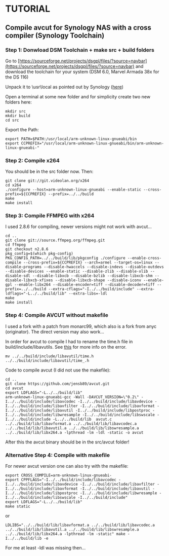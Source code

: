 # TUTORIAL
## Compile avcut for Synology NAS with a cross compiler (Synology Toolchain)

### Step 1: Donwload DSM Toolchain + make src + build folders
Go to [https://sourceforge.net/projects/dsgpl/files/?source=navbar](https://sourceforge.net/projects/dsgpl/files/?source=navbar) and download the toolchain for your system (DSM 6.0, Marvel Armada 38x for the DS 116) 

Unpack it to \usr\local as pointed out by Synology ([here](https://developer.synology.com/developer-guide/compile_applications/download_dsm_tool_chain.html))

Open a terminal at some new folder and for simplicity create two new folders here:
```shell
mkdir src
mkdir build
cd src
```

Export the Path:
```shell
export PATH=$PATH:/usr/local/arm-unknown-linux-gnueabi/bin
export CCPREFIX="/usr/local/arm-unknown-linux-gnueabi/bin/arm-unknown-linux-gnueabi-"
```

### Step 2: Compile x264
You should be in the src folder now. Then: 
```shell
git clone git://git.videolan.org/x264
cd x264
./configure --host=arm-unknown-linux-gnueabi --enable-static --cross-prefix=${CCPREFIX} --prefix=../../build 
make
make install
```

### Step 3: Compile FFMPEG with x264
I used 2.8.6 for compiling, newer versions might not work with avcut...

```shell
cd ..
git clone git://source.ffmpeg.org/ffmpeg.git
cd ffmpeg
git checkout n2.8.6
pkg_config=$(which pkg-config) PKG_CONFIG_PATH=../../build/lib/pkgconfig ./configure --enable-cross-compile --cross-prefix=${CCPREFIX} --arch=armel --target-os=linux --disable-programs --disable-hwaccels --disable-indevs --disable-outdevs --disable-devices --enable-static --disable-zlib --disable-xlib --disable-sdl --disable-libxcb --disable-bzlib --disable-libxcb-shm --disable-libxcb-xfixes --disable-libxcb-shape --disable-iconv --enable-gpl --enable-libx264 --disable-encoder=tiff --disable-decoder=tiff --prefix=../../build --extra-cflags="-I../../build/include" --extra-ldflags="-L../../build/lib" --extra-libs=-ldl
make
make install
```

### Step 4: Compile AVCUT without makefile
I used a fork with a patch from monarc99, which also is a fork from anyc (originator). 
The direct version may also work...

In order for avcut to compile I had to rename the time.h file in build/include/libavutils. See [this](http://stackoverflow.com/questions/14947691/c-system-file-bits-stat-h-suddenly-breaks-with-error-field-st-atim-has-inc) for more info on the error.
```shell
mv ../../build/include/libavutil/time.h ../../build/include/libavutil/time_.h
```

Code to compile avcut (I did not use the makefile):
```shell
cd ..
git clone https://github.com/jensb89/avcut.git
cd avcut
export LDFLAGS="-L../../build/lib"
arm-unknown-linux-gnueabi-gcc -Wall -DAVCUT_VERSION=\"0.2\" -I../../build/include/libavcodec -I../../build/include/libavdevice -I../../build/include/libavfilter -I../../build/include/libavformat -I../../build/include/libavutil -I../../build/include/libpostproc -I../../build/include/libwresample -I../../build/include/libswscale -I../../build/include -L../../build/lib  avcut.c  ../../build/lib/libavformat.a ../../build/lib/libavcodec.a ../../build/lib/libavutil.a ../../build/lib/libswresample.a ../../build/lib/libx264.a -lpthread -lm -ldl -static -o avcut
```

After this the avcut binary should be in the src/avcut folder!

### Alternative Step 4: Compile with makefile
For newer avcut version one can also try with the makefile:

```shell
export CROSS_COMPILE=arm-unknown-linux-gnueabi-
export CPPFLAGS="-I../../build/include/libavcodec -I../../build/include/libavdevice -I../../build/include/libavfilter -I../../build/include/libavformat -I../../build/include/libavutil -I../../build/include/libpostproc -I../../build/include/libwresample -I../../build/include/libswscale -I../../build/include"
export LDFLAGS="-L../../build/lib"
make static
```

or

```shell
LDLIBS="../../build/lib/libavformat.a ../../build/lib/libavcodec.a ../../build/lib/libavutil.a ../../build/lib/libswresample.a ../../build/lib/libx264.a -lpthread -lm -static" make -I../../build/lib -e
```

For me at least -ldl was missing then...
